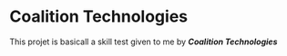 # Coalition Technologies

This projet is basicall a skill test given to me by ***Coalition Technologies***
